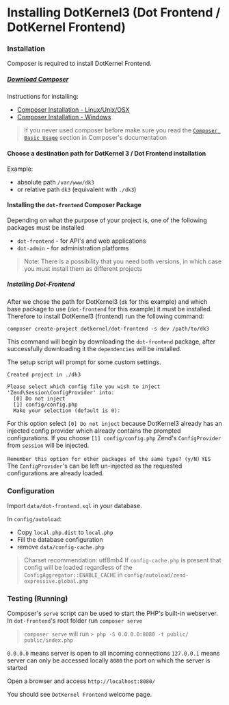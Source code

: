 # Installing DotKernel3 (Dot Frontend / DotKernel Frontend)

### Installation

Composer is required to install DotKernel Frontend. 

##### [Download Composer](https://getcomposer.org)

Instructions for installing:
* [Composer Installation -  Linux/Unix/OSX](https://getcomposer.org/doc/00-intro.md#installation-linux-unix-osx)
* [Composer Installation - Windows](https://getcomposer.org/doc/00-intro.md#installation-windows)

> If you never used composer before make sure you read the [`Composer Basic Usage`](https://getcomposer.org/doc/01-basic-usage.md) section in Composer's documentation

#### Choose a destination path for DotKernel 3 / Dot Frontend installation
Example:
* absolute path `/var/www/dk3`
* or relative path `dk3` (equivalent with `./dk3`)

#### Installing the `dot-frontend` Composer Package

Depending on what the purpose of your project is, one of the following packages must be installed
 * `dot-frontend` - for API's and web applications
 * `dot-admin` - for administration platforms 
 
> Note: There is a possibility that you need both versions, in which case you must install them as different projects

##### Installing Dot-Frontend

After we chose the path for DotKernel3 (`dk` for this example) and which base package to use (`dot-frontend` for this example) it must be installed. Therefore to install DotKernel3 (frontend) run the following command:

`composer create-project dotkernel/dot-frontend -s dev /path/to/dk3`

This command will begin by downloading the `dot-frontend` package, after successfully downloading it the `dependencies` will be installed.

The setup script will prompt for some custom settings.

```shell
Created project in ./dk3

Please select which config file you wish to inject 'Zend\Session\ConfigProvider' into:
  [0] Do not inject
  [1] config/config.php
  Make your selection (default is 0):
```

For this option select `[0] Do not inject` because DotKernel3 already has an injected config provider which already contains the prompted configurations.
If you choose `[1] config/config.php` Zend's `ConfigProvider` from `session` will be injected.

`Remember this option for other packages of the same type? (y/N)`
`YES`
The `ConfigProvider`'s can be left un-injected as the requested configurations are already loaded.


### Configuration
Import `data/dot-frontend.sql` in your database.

In `config/autoload`:
* Copy `local.php.dist` to `local.php`
* Fill the database configuration
* remove `data/config-cache.php`
> Charset recommendation: utf8mb4
> If `config-cache.php` is present that config will be loaded regardless of the `ConfigAggregator::ENABLE_CACHE` in `config/autoload/zend-expressive.global.php`

### Testing (Running)

Composer's `serve` script can be used to start the PHP's built-in webserver.
In `dot-frontend`'s root folder run `composer serve`
> `composer serve` will run `> php -S 0.0.0.0:8080 -t public/ public/index.php`

`0.0.0.0` means server is open to all incoming connections
`127.0.0.1` means server can only be accessed locally 
`8080` the port on which the server is started

Open a browser and access `http://localhost:8080/`

You should see `DotKernel Frontend` welcome page.

